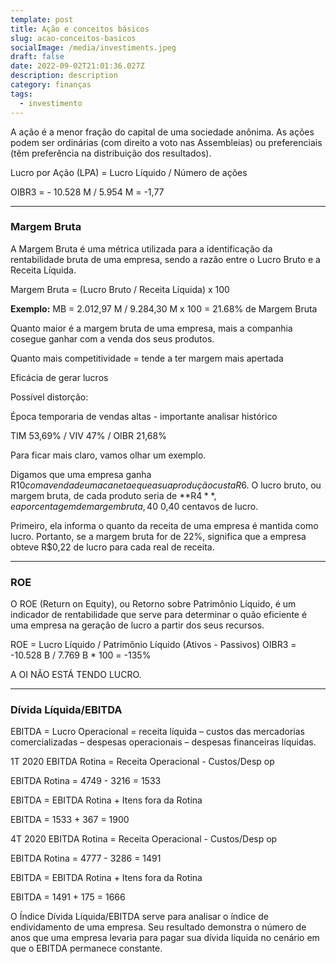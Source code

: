 ```yaml
---
template: post
title: Ação e conceitos básicos
slug: acao-conceitos-basicos
socialImage: /media/investiments.jpeg
draft: false
date: 2022-09-02T21:01:36.027Z
description: description
category: finanças
tags:
  - investimento
---
```

A ação é a menor fração do capital de uma sociedade anônima. As ações podem ser ordinárias (com direito a voto nas Assembleias) ou preferenciais (têm preferência na distribuição dos resultados).

Lucro por Ação (LPA) = Lucro Líquido / Número de ações

OIBR3 = - 10.528 M / 5.954 M = -1,77

- - -

### Margem Bruta

A Margem Bruta é uma métrica utilizada para a identificação da rentabilidade bruta de uma empresa, sendo a razão entre o Lucro Bruto e a Receita Líquida.

Margem Bruta = (Lucro Bruto / Receita Líquida) x 100

**Exemplo:**
MB = 2.012,97 M / 9.284,30 M x 100 = 21.68% de Margem Bruta

Quanto maior é a margem bruta de uma empresa, mais a companhia cosegue ganhar com a venda dos seus produtos.

Quanto mais competitividade = tende a ter margem mais apertada

Eficácia de gerar lucros

Possível distorção: 

Época temporaria de vendas altas - importante analisar histórico

TIM 53,69% / VIV 47% / OIBR 21,68%

Para ficar mais claro, vamos olhar um exemplo.

Digamos que uma empresa ganha R$10 com a venda de uma caneta e que a sua produção custa R$6. O lucro bruto, ou margem bruta, de cada produto seria de **R$4**, e a porcentagem de margem bruta, 40%. Em outras palavras, para cada real vendido, foram gerados R$ 0,40 centavos de lucro.

Primeiro, ela informa o quanto da receita de uma empresa é mantida como lucro. Portanto, se a margem bruta for de 22%, significa que a empresa obteve R$0,22 de lucro para cada real de receita. 

- - -

### ROE

O ROE (Return on Equity), ou Retorno sobre Patrimônio Líquido, é um indicador de rentabilidade que serve para determinar o quão eficiente é uma empresa na geração de lucro a partir dos seus recursos.

ROE = Lucro Líquido / Patrimônio Líquido (Ativos - Passivos)
OIBR3 = -10.528 B / 7.769 B * 100 = -135%

A OI NÃO ESTÁ TENDO LUCRO.

- - -

### Dívida Líquida/EBITDA

EBITDA = Lucro Operacional = receita líquida – custos das mercadorias comercializadas – despesas operacionais – despesas financeiras líquidas.

1T 2020
EBITDA Rotina = Receita Operacional - Custos/Desp op

EBITDA Rotina = 4749 - 3216 = 1533

EBITDA = EBITDA Rotina + Itens fora da Rotina

EBITDA = 1533 + 367 = 1900

4T 2020
EBITDA Rotina = Receita Operacional - Custos/Desp op

EBITDA Rotina = 4777 - 3286 = 1491

EBITDA = EBITDA Rotina + Itens fora da Rotina

EBITDA = 1491 + 175 = 1666

O Índice Dívida Líquida/EBITDA serve para analisar o índice de endividamento de uma empresa. Seu resultado demonstra o número de anos que uma empresa levaria para pagar sua dívida líquida no cenário em que o EBITDA permanece constante.